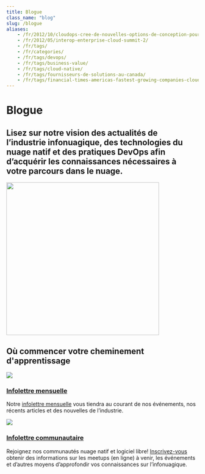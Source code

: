 ```yaml
---
title: Blogue
class_name: "blog"
slug: /blogue
aliases: 
    - /fr/2012/10/cloudops-cree-de-nouvelles-options-de-conception-pour-les-communautes-code-source-libre-grace-a-un-nouvel-intergiciel/
    - /fr/2012/05/interop-enterprise-cloud-summit-2/ 
    - /fr/tags/
    - /fr/categories/
    - /fr/tags/devops/
    - /fr/tags/business-value/
    - /fr/tags/cloud-native/
    - /fr/tags/fournisseurs-de-solutions-au-canada/
    - /fr/tags/financial-times-americas-fastest-growing-companies-cloudops-cloudops-growth-cloud-growth/
---
```


<div class="blog-main">
        <!-- hero -->  
    <div class="hero jumbotron jumbotron-fluid">
        <div class="container-fluid">
            <div class="row">
                <div class="col-xl-5 offset-xl-2 col-lg-7 offset-lg-1 col-md-10 offset-md-1 col-sm-10 offset-sm-1 col-xs-12">
                        <h1 class="display-4">Blogue</h1>
                </div>
            </div>
            <div class="row">
                <div class="col-xl-5 offset-xl-2 col-lg-5 offset-lg-1 col-md-10 offset-md-1 col-sm-10 offset-sm-1 col-xs-12">
                        <h2>Lisez sur notre vision des actualités de l’industrie infonuagique, des technologies du nuage natif et des pratiques DevOps afin d’acquérir les connaissances nécessaires à votre parcours dans le nuage.</h2>
                </div>
                <div class="hero-image-container col-xl-3 offset-xl-0 col-lg-2 offset-lg-0 col-md-10 offset-md-1 col-sm-10 offset-sm-1 col-xs-12">
                    <img src="/images/blog-landing.svg" width="400px">
                </div>
            </div>
        </div>
        </div>
        <div class="blog-classifications">
        <div class="row no-gutters">
            <div class="col-xl-8 offset-xl-2 col-lg-10 offset-lg-1 col-md-12 col-sm-12 col-xs-12">
                <h2>Où commencer votre cheminement d'apprentissage</h2>
                <div class="row no-gutters">
                    <div class="col-xl-6  col-lg-6 col-md-6 col-sm-12 col-xs-12">
                        <img src="/images/blog-posts.svg">
                        <a href="/fr/inscription-infolettre/"><h3>Infolettre mensuelle</h3></a>
                        <p>Notre <a href="/fr/inscription-infolettre">infolettre mensuelle</a> vous tiendra au courant de nos événements, nos récents articles et des nouvelles de l’industrie.</p>
                    </div>
                    <div class="col-xl-6 col-lg-6 col-md-6 col-sm-12 col-xs-12">
                        <img src="/images/community-news.svg">
                        <a href="/fr/inscription-infolettre-communaute/"><h3>Infolettre communautaire</h3></a>
                        <p>Rejoignez nos communautés nuage natif et logiciel libre! <a href="/fr/inscription-infolettre-communaute">Inscrivez-vous</a> obtenir des informations sur les meetups (en ligne) à venir, les événements et d’autres moyens d’approfondir vos connaissances sur l’infonuagique.</p>
                    </div>
                </div>
            </div>
        </div>
    </div>